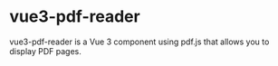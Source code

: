 # vue3-pdf-reader

vue3-pdf-reader is a Vue 3 component using pdf.js that allows you to display PDF pages.

